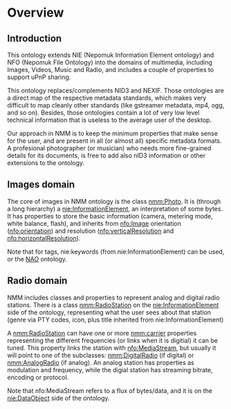 # Overview

## Introduction

This ontology extends NIE (Nepomuk Information Element ontology) and NFO (Nepomuk File Ontology) into the domains of multimedia, including Images, Videos, Music and Radio, and includes a couple of properties to support uPnP sharing.

This ontology replaces/complements NID3 and NEXIF. Those ontologies are a direct map of the respective metadata standards, which makes very difficult to map cleanly other standards (like gstreamer metadata, mp4, ogg, and so on). Besides, those ontologies contain a lot of very low level technical information that is useless to the average user of the desktop.

Our approach in NMM is to keep the minimum properties that make sense for the user, and are present in all (or almost all) specific metadata formats. A profesional photographer (or musician) who needs more fine-grained details for its documents, is free to add also nID3 information or other extensions to the ontology.

## Images domain

The core of images in NMM ontology is the class [nmm:Photo](nmm-ontology.html#nmm:Photo). It is (through a long hierarchy) a [nie:InformationElement](nie-ontology.html#nie:InformationElement), an interpretation of some bytes. It has properties to store the basic information (camera, metering mode, white balance, flash), and inherits from [nfo:Image](nfo-ontology.html#nfo:Image) orientation ([nfo:orientation](nfo-ontology.html#nfo:orientation)) and resolution ([nfo:verticalResolution](nfo-ontology.html#nfo:verticalResolution) and [nfo:horizontalResolution](nfo-ontology.html#nfo:horizontalResolution)).

Note that for tags, nie:keywords (from nie:InformationElement) can be used, or the [NAO](nao-ontology.html) ontology.

## Radio domain

NMM includes classes and properties to represent analog and digital radio stations. There is a class [nmm:RadioStation](nmm-ontology.html#nmm:RadioStation) on the [nie:InformationElement](nie-ontology.html#nie:InformationElement) side of the ontology, representing what the user sees about that station (genre via PTY codes, icon, plus title inherited from nie:InformationElement)

A [nmm:RadioStation](nmm-ontology.html#nmm:RadioStation) can have one or more [nmm:carrier](nmm-ontology.html#nmm:carrier) properties representing the different frequencies (or links when it is digitial) it can be tuned. This property links the station with [nfo:MediaStream](nfo-ontology.html#nfo:MediaStream), but usually it will point to one of the subclasses: [nmm:DigitalRadio](nmm-ontology.html#nmm:DigitalRadio) (if digital) or [nmm:AnalogRadio](nmm-ontology.html#nmm:AnalogRadio) (if analog). An analog station has properties as modulation and frequency, while the digial station has streaming bitrate, encoding or protocol.

Note that nfo:MediaStream refers to a flux of bytes/data, and it is on the [nie:DataObject](nie-ontology.html#nie:DataObject) side of the ontology.

